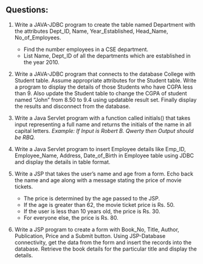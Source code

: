## Questions:

1. Write a JAVA-JDBC program to create the table named Department with the attributes Dept_ID, Name,
   Year_Established, Head_Name, No_of_Employees.

   - Find the number employees in a CSE department.
   - List Name, Dept_ID of all the departments which are established in the year 2010.

2. Write a JAVA-JDBC program that connects to the database College with Student table. Assume
   appropriate attributes for the Student table. Write a program to display the details of those Students who
   have CGPA less than 9. Also update the Student table to change the CGPA of student named “John”
   from 8.50 to 9.4 using updatable result set. Finally display the results and disconnect from the database.

3. Write a Java Servlet program with a function called initials() that takes input representing a
   full name and returns the initials of the name in all capital letters.
   <i> Example: If Input is Robert B. Qwerty then Output should be RBQ.</i>

4. Write a Java Servlet program to insert Employee details like Emp_ID, Employee_Name, Address,
   Date_of_Birth in Employee table using JDBC and display the details in table format.

5. Write a JSP that takes the user’s name and age from a form. Echo back the name and age along with a
   message stating the price of movie tickets.

   - The price is determined by the age passed to the JSP.
   - If the age is greater than 62, the movie ticket price is Rs. 50.
   - If the user is less than 10 years old, the price is Rs. 30.
   - For everyone else, the price is Rs. 80.

6. Write a JSP program to create a form with Book_No, Title, Author, Publication, Price and a Submit
   button. Using JSP-Database connectivity, get the data from the form and insert the records into the
   database. Retrieve the book details for the particular title and display the details.
